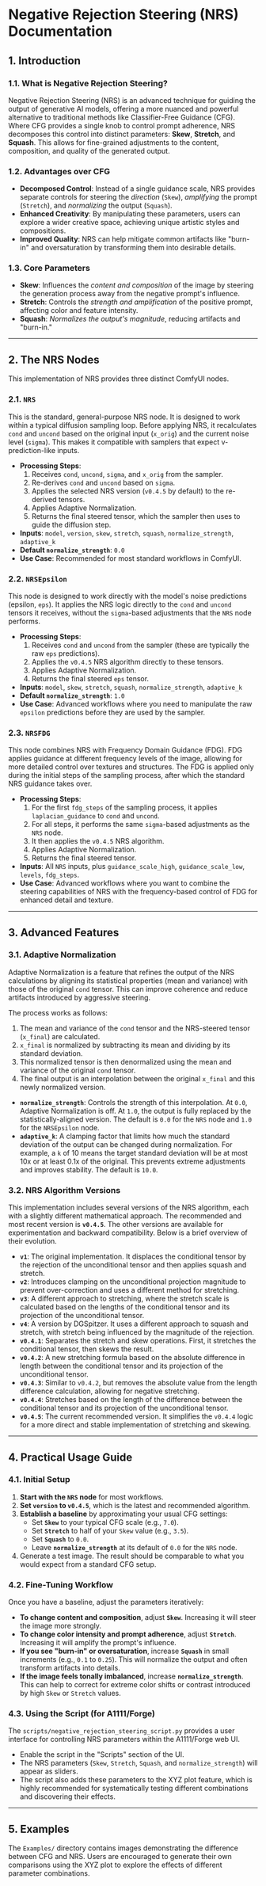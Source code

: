 # Negative Rejection Steering (NRS) Documentation

## 1. Introduction

### 1.1. What is Negative Rejection Steering?
Negative Rejection Steering (NRS) is an advanced technique for guiding the output of generative AI models, offering a more nuanced and powerful alternative to traditional methods like Classifier-Free Guidance (CFG). Where CFG provides a single knob to control prompt adherence, NRS decomposes this control into distinct parameters: **Skew**, **Stretch**, and **Squash**. This allows for fine-grained adjustments to the content, composition, and quality of the generated output.

### 1.2. Advantages over CFG
*   **Decomposed Control**: Instead of a single guidance scale, NRS provides separate controls for steering the *direction* (`Skew`), *amplifying* the prompt (`Stretch`), and *normalizing* the output (`Squash`).
*   **Enhanced Creativity**: By manipulating these parameters, users can explore a wider creative space, achieving unique artistic styles and compositions.
*   **Improved Quality**: NRS can help mitigate common artifacts like "burn-in" and oversaturation by transforming them into desirable details.

### 1.3. Core Parameters
*   **Skew**: Influences the *content and composition* of the image by steering the generation process away from the negative prompt's influence.
*   **Stretch**: Controls the *strength and amplification* of the positive prompt, affecting color and feature intensity.
*   **Squash**: *Normalizes the output's magnitude*, reducing artifacts and "burn-in."

---

## 2. The NRS Nodes

This implementation of NRS provides three distinct ComfyUI nodes.

### 2.1. `NRS`
This is the standard, general-purpose NRS node. It is designed to work within a typical diffusion sampling loop. Before applying NRS, it recalculates `cond` and `uncond` based on the original input (`x_orig`) and the current noise level (`sigma`). This makes it compatible with samplers that expect v-prediction-like inputs.

*   **Processing Steps**:
    1.  Receives `cond`, `uncond`, `sigma`, and `x_orig` from the sampler.
    2.  Re-derives `cond` and `uncond` based on `sigma`.
    3.  Applies the selected NRS version (`v0.4.5` by default) to the re-derived tensors.
    4.  Applies Adaptive Normalization.
    5.  Returns the final steered tensor, which the sampler then uses to guide the diffusion step.
*   **Inputs**: `model`, `version`, `skew`, `stretch`, `squash`, `normalize_strength`, `adaptive_k`
*   **Default `normalize_strength`**: `0.0`
*   **Use Case**: Recommended for most standard workflows in ComfyUI.

### 2.2. `NRSEpsilon`
This node is designed to work directly with the model's noise predictions (epsilon, `eps`). It applies the NRS logic directly to the `cond` and `uncond` tensors it receives, without the `sigma`-based adjustments that the `NRS` node performs.

*   **Processing Steps**:
    1.  Receives `cond` and `uncond` from the sampler (these are typically the raw `eps` predictions).
    2.  Applies the `v0.4.5` NRS algorithm directly to these tensors.
    3.  Applies Adaptive Normalization.
    4.  Returns the final steered `eps` tensor.
*   **Inputs**: `model`, `skew`, `stretch`, `squash`, `normalize_strength`, `adaptive_k`
*   **Default `normalize_strength`**: `1.0`
*   **Use Case**: Advanced workflows where you need to manipulate the raw `epsilon` predictions before they are used by the sampler.

### 2.3. `NRSFDG`
This node combines NRS with Frequency Domain Guidance (FDG). FDG applies guidance at different frequency levels of the image, allowing for more detailed control over textures and structures. The FDG is applied only during the initial steps of the sampling process, after which the standard NRS guidance takes over.

*   **Processing Steps**:
    1.  For the first `fdg_steps` of the sampling process, it applies `laplacian_guidance` to `cond` and `uncond`.
    2.  For all steps, it performs the same `sigma`-based adjustments as the `NRS` node.
    3.  It then applies the `v0.4.5` NRS algorithm.
    4.  Applies Adaptive Normalization.
    5.  Returns the final steered tensor.
*   **Inputs**: All `NRS` inputs, plus `guidance_scale_high`, `guidance_scale_low`, `levels`, `fdg_steps`.
*   **Use Case**: Advanced workflows where you want to combine the steering capabilities of NRS with the frequency-based control of FDG for enhanced detail and texture.

---

## 3. Advanced Features

### 3.1. Adaptive Normalization
Adaptive Normalization is a feature that refines the output of the NRS calculations by aligning its statistical properties (mean and variance) with those of the original `cond` tensor. This can improve coherence and reduce artifacts introduced by aggressive steering.

The process works as follows:
1.  The mean and variance of the `cond` tensor and the NRS-steered tensor (`x_final`) are calculated.
2.  `x_final` is normalized by subtracting its mean and dividing by its standard deviation.
3.  This normalized tensor is then denormalized using the mean and variance of the original `cond` tensor.
4.  The final output is an interpolation between the original `x_final` and this newly normalized version.

*   **`normalize_strength`**: Controls the strength of this interpolation. At `0.0`, Adaptive Normalization is off. At `1.0`, the output is fully replaced by the statistically-aligned version. The default is `0.0` for the `NRS` node and `1.0` for the `NRSEpsilon` node.
*   **`adaptive_k`**: A clamping factor that limits how much the standard deviation of the output can be changed during normalization. For example, a `k` of 10 means the target standard deviation will be at most 10x or at least 0.1x of the original. This prevents extreme adjustments and improves stability. The default is `10.0`.

### 3.2. NRS Algorithm Versions
This implementation includes several versions of the NRS algorithm, each with a slightly different mathematical approach. The recommended and most recent version is **`v0.4.5`**. The other versions are available for experimentation and backward compatibility. Below is a brief overview of their evolution.

*   **`v1`**: The original implementation. It displaces the conditional tensor by the rejection of the unconditional tensor and then applies squash and stretch.
*   **`v2`**: Introduces clamping on the unconditional projection magnitude to prevent over-correction and uses a different method for stretching.
*   **`v3`**: A different approach to stretching, where the stretch scale is calculated based on the lengths of the conditional tensor and its projection of the unconditional tensor.
*   **`v4`**: A version by DGSpitzer. It uses a different approach to squash and stretch, with stretch being influenced by the magnitude of the rejection.
*   **`v0.4.1`**: Separates the stretch and skew operations. First, it stretches the conditional tensor, then skews the result.
*   **`v0.4.2`**: A new stretching formula based on the absolute difference in length between the conditional tensor and its projection of the unconditional tensor.
*   **`v0.4.3`**: Similar to `v0.4.2`, but removes the absolute value from the length difference calculation, allowing for negative stretching.
*   **`v0.4.4`**: Stretches based on the length of the difference between the conditional tensor and its projection of the unconditional tensor.
*   **`v0.4.5`**: The current recommended version. It simplifies the `v0.4.4` logic for a more direct and stable implementation of stretching and skewing.

---

## 4. Practical Usage Guide

### 4.1. Initial Setup
1.  **Start with the `NRS` node** for most workflows.
2.  **Set `version` to `v0.4.5`**, which is the latest and recommended algorithm.
3.  **Establish a baseline** by approximating your usual CFG settings:
    *   Set **`Skew`** to your typical CFG scale (e.g., `7.0`).
    *   Set **`Stretch`** to half of your `Skew` value (e.g., `3.5`).
    *   Set **`Squash`** to `0.0`.
    *   Leave **`normalize_strength`** at its default of `0.0` for the `NRS` node.
4.  Generate a test image. The result should be comparable to what you would expect from a standard CFG setup.

### 4.2. Fine-Tuning Workflow
Once you have a baseline, adjust the parameters iteratively:
*   **To change content and composition**, adjust **`Skew`**. Increasing it will steer the image more strongly.
*   **To change color intensity and prompt adherence**, adjust **`Stretch`**. Increasing it will amplify the prompt's influence.
*   **If you see "burn-in" or oversaturation**, increase **`Squash`** in small increments (e.g., `0.1` to `0.25`). This will normalize the output and often transform artifacts into details.
*   **If the image feels tonally imbalanced**, increase **`normalize_strength`**. This can help to correct for extreme color shifts or contrast introduced by high `Skew` or `Stretch` values.

### 4.3. Using the Script (for A1111/Forge)
The `scripts/negative_rejection_steering_script.py` provides a user interface for controlling NRS parameters within the A1111/Forge web UI.
*   Enable the script in the "Scripts" section of the UI.
*   The NRS parameters (`Skew`, `Stretch`, `Squash`, and `normalize_strength`) will appear as sliders.
*   The script also adds these parameters to the XYZ plot feature, which is highly recommended for systematically testing different combinations and discovering their effects.

---

## 5. Examples
The `Examples/` directory contains images demonstrating the difference between CFG and NRS. Users are encouraged to generate their own comparisons using the XYZ plot to explore the effects of different parameter combinations.
